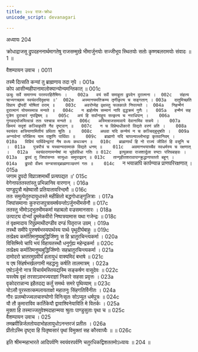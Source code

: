 ```yaml
---
title: २०४ राज-क्रोधः
unicode_script: devanagari

---
```



अध्यायः 204

क्रोधाद्राजसु द्रुपदहननार्थमागतेषु राजसम्मुखे भीमार्जुनयोः सज्जीभूय स्थितयोः सतोः कृष्णबलरामयोः संवादः ॥ 1 ॥

वैशम्पायन उवाच ।	0011  

तस्मै दित्सति कन्यां तु ब्राह्मणाय तदा नृपे ।	001a  
कोप आसीन्महीपानामालोक्यान्योन्यमन्तिकात् ॥	001c  
`ऊचुः सर्वे समागम्य परस्परहितैषिणः ।	002a  
वयं सर्वे समाहूता द्रुपदेन दुरात्मना ।	002c  
संहत्य चाभ्यगच्छाम स्वयंवरदिदृक्षया ॥'	002e  
अस्मानयमतिक्रम्य तृणीकृत्य च सङ्गतान् ।	003a  
दातुमिच्छति विप्राय द्रौपदीं योषितां वराम् ॥	003c  
अवरोप्येह वृक्षस्तु फलकाले निपात्यते ।	004a  
निहन्मैनं दुरात्मानं योयमस्मान्न मन्यते ॥	004c  
न ह्यर्हत्येष सम्मानं नापि वृद्धक्रमं गुणैः ।	005a  
हन्मैनं सह पुत्रेण दुराचारं नृपद्विषम् ॥	005c  
अयं हि सर्वानाहूय सत्कृत्य च नराधिपान् ।	006a  
गुणवद्भोजयित्वान्नं ततः पश्चान्न मन्यते ॥	006c  
अस्मिन्राजसमावाये देवानामिव सन्नये ।	007a  
किमयं सदृशं कञ्चिन्नृपतिं नैव दृष्टवान् ॥	007c  
न च विप्रेष्वधीकारो विद्यते वरणं प्रति ।	008a  
स्वयंवरः क्षत्रियाणामितीयं प्रथिता श्रुतिः ॥	008c  
अथवा यदि कन्येयं न च कञ्चिद्बुभूषति ।	009a  
अग्नावेनां परिक्षिप्य याम राष्ट्राणि पार्थिवाः ॥	009c  
ब्राह्मणो यदि चापल्याल्लोभाद्वा कृतवानिदम् ।	010a  
विप्रियं पार्थिवेन्द्राणां नैष वध्यः कथञ्चन ॥	010c  
ब्राह्मणार्थं हि नो राज्यं जीवितं हि वसूनि च ।	011a  
पुत्रपौत्रं च यच्चान्यदस्माकं विद्यते धनम् ॥	011c  
अवमानभयाच्चैव स्वधर्मस्य च रक्षणात् ।	012a  
स्वयंवराणामन्येषां मा भूदेवंविधा गतिः ॥	012c  
इत्युक्त्वा राजशार्दूला रुष्टाः परिघबाहवः ।	013a  
द्रुपदं तु जिघांसन्तः सायुधाः समुपाद्रवन् ॥	013c  
तान्गृहीतशरावापान्क्रुद्धानापततो बहून् ।	014a  
द्रुपदो वीक्ष्य सन्त्रासाद्ब्राह्मणाञ्छरणं गतः ॥	014c  
`न भयान्नापि कार्पण्यान्न प्राणपरिरक्षणात् ।	015a  
जगाम द्रुपदो विप्राञ्शमार्थी प्रत्यपद्यत ॥'	015c  
वेगेनापततस्तांस्तु प्रभिन्नानिव वारणान् ।	016a  
पाण्डुपुत्रौ महेष्वासौ प्रतियातावरिन्दमौ ॥	016c  
ततः समुत्पेतुरुदायुधास्ते महीक्षितो बद्धगोधाङ्गुलित्राः ।	017a  
जिघांसमानाः कुरुराजपुत्रावमर्षयन्तोऽर्जुनभीमसेनौ ॥	017c  
ततस्तु भीमोऽद्भुतभीमकर्मा महाबलो वज्रसमानसारः ।	018a  
उत्पाट्य दोर्भ्यां द्रुममेकवीरो निष्पत्रयामास यथा गजेन्द्रः ॥	018c  
तं वृक्षमादाय रिपुप्रमाथीदण्डीव दण्डं पितृराज उग्रम् ।	019a  
तस्थौ समीपे पुरुषर्षभस्यपार्थस्य पार्थः पृथुदीर्घबाहुः ॥	019c  
तत्प्रेक्ष्य कर्मातिमनुष्यबुद्धिर्जिष्णुः स हि भ्रातुरचिन्त्यकर्मा ।	020a  
विसिष्मिये चापि भयं विहायतस्थौ धनुर्गृह्य महेन्द्रकर्मा ॥	020c  
तत्प्रेक्ष्य कर्मातिमनुष्यबुद्धिर्जिष्णोः सहभ्रातुरचिन्त्यकर्मा ।	021a  
दामोदरो भ्रातरमुग्रवीर्यं हलायुधं वाक्यमिदं बभाषे ॥	021c  
य एष सिंहर्षभखेलगामी महद्धनुः कर्षति तालमात्रम् ।	022a  
एषोऽर्जुनो नात्र विचार्यमस्तियद्यस्मि सङ्कर्षण वासुदेवः ॥	022c  
यस्त्वेष वृक्षं तरसाऽवभज्यराज्ञां निकारे सहसा प्रवृत्तः ।	023a  
वृकोदरान्नान्य इहैतदद्य कर्तुं समर्थः समरे पृथिव्याम् ॥	023c  
योऽसौ पुरस्तात्कमलायताक्षो महातनुः सिंहगतिर्विनीतः ।	024a  
गौरः प्रलम्बोज्ज्वलचारुघोणो विनिःसृतः सोऽप्युत धर्मपुत्रः ॥	024c  
यौ तौ कुमाराविव कार्तिकेयौ द्वावाश्विनेयाविति मे वितर्कः ।	025a  
मुक्ता हि तस्माज्जतुवेश्मदाहान्मया श्रुताः पाण्डुसुताः पृथा च ॥	025c  
वैशम्पायन उवाच ।	025  
तमब्रवीन्निर्जलतोयदाभोहलायुधोऽनन्तरजं प्रतीतः ।	026a  
प्रीतोऽस्मि दृष्ट्वा हि पितृष्वसारं पृथां विमुक्तां सह कौरवाग्र्यैः ॥ ॥	026c  

इति श्रीमन्महाभारते आदिपर्वणि स्वयंवरपर्वणि चतुरधिकद्विशततमोऽध्यायः ॥ 204 ॥